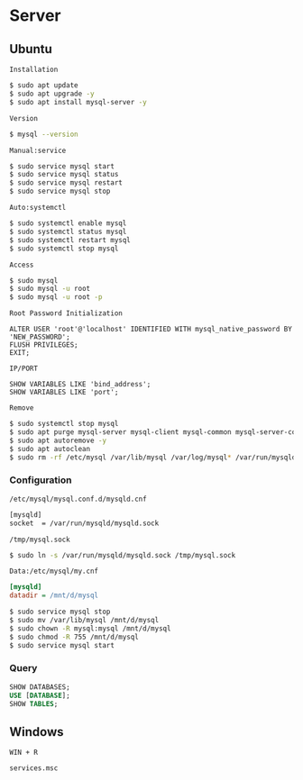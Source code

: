 # Server

## Ubuntu
`Installation`
```bash
$ sudo apt update
$ sudo apt upgrade -y
$ sudo apt install mysql-server -y
```

`Version`
```bash
$ mysql --version
```

`Manual:service`
```bash
$ sudo service mysql start
$ sudo service mysql status
$ sudo service mysql restart
$ sudo service mysql stop
```

`Auto:systemctl`
```bash
$ sudo systemctl enable mysql
$ sudo systemctl status mysql
$ sudo systemctl restart mysql
$ sudo systemctl stop mysql
```

`Access`  
```bash
$ sudo mysql
$ sudo mysql -u root
$ sudo mysql -u root -p
```

`Root Password Initialization`
```mysql
ALTER USER 'root'@'localhost' IDENTIFIED WITH mysql_native_password BY 'NEW_PASSWORD';
FLUSH PRIVILEGES;
EXIT;
```

`IP/PORT`
```mysql
SHOW VARIABLES LIKE 'bind_address';
SHOW VARIABLES LIKE 'port';
```


`Remove`
```bash
$ sudo systemctl stop mysql
$ sudo apt purge mysql-server mysql-client mysql-common mysql-server-core-* mysql-client-core-*
$ sudo apt autoremove -y
$ sudo apt autoclean
$ sudo rm -rf /etc/mysql /var/lib/mysql /var/log/mysql* /var/run/mysqld /usr/lib/mysql /usr/include/mysql /usr/share/mysql /var/lib/dpkg/info/mysql*
```

### Configuration

`/etc/mysql/mysql.conf.d/mysqld.cnf`
```bash
[mysqld]
socket  = /var/run/mysqld/mysqld.sock
```
`/tmp/mysql.sock`
```bash
$ sudo ln -s /var/run/mysqld/mysqld.sock /tmp/mysql.sock
```


`Data:/etc/mysql/my.cnf`
```ini
[mysqld]
datadir = /mnt/d/mysql
```
```bash
$ sudo service mysql stop
$ sudo mv /var/lib/mysql /mnt/d/mysql
$ sudo chown -R mysql:mysql /mnt/d/mysql
$ sudo chmod -R 755 /mnt/d/mysql
$ sudo service mysql start
```


### Query
```sql
SHOW DATABASES;
USE [DATABASE];
SHOW TABLES;
```


## Windows

`WIN + R`
```cmd
services.msc
```
